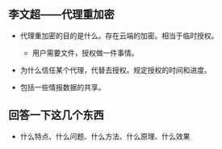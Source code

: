 ## 李文超——代理重加密

* 代理重加密的目的是什么。存在云端的加密。相当于临时授权。
  * 用户需要文件，授权做一件事情。

* 为什么信任某个代理，代替去授权。规定授权的时间和进度。
* 包括一些情报数据的共享。


## 回答一下这几个东西
* 什么特点、什么问题、什么方法、什么原理、什么效果